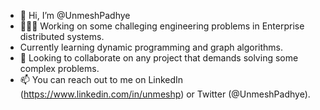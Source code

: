 - 👋 Hi, I’m @UnmeshPadhye
- 👨🏻‍💻 Working on some challeging engineering problems in Enterprise distributed systems.
- Currently learning dynamic programming and graph algorithms.
- 👀 Looking to collaborate on any project that demands solving some complex problems. 
- 📫 You can reach out to me on LinkedIn (https://www.linkedin.com/in/unmeshp) or Twitter (@UnmeshPadhye). 

<!---
UnmeshPadhye/UnmeshPadhye is a ✨ special ✨ repository because its `README.md` (this file) appears on your GitHub profile.
You can click the Preview link to take a look at your changes.
--->
